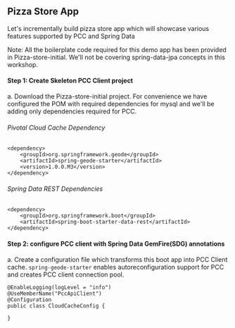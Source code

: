 ## Pizza Store App

Let's incrementally build pizza store app which will showcase various features supported by PCC and Spring Data

Note: All the boilerplate code required for this demo app has been provided in Pizza-store-initial. We'll not be covering spring-data-jpa concepts in this workshop.

#### Step 1: Create Skeleton PCC Client project

a. Download the Pizza-store-initial project. For convenience we have configured the POM with required dependencies for mysql and we'll be adding only dependencies required for PCC.

###### Pivotal Cloud Cache Dependency

```
<dependency>
	<groupId>org.springframework.geode</groupId>
	<artifactId>spring-geode-starter</artifactId>
	<version>1.0.0.M3</version>
</dependency>

```

###### Spring Data REST Dependencies

```
<dependency>
	<groupId>org.springframework.boot</groupId>
	<artifactId>spring-boot-starter-data-rest</artifactId>
</dependency>

```

#### Step 2: configure PCC client with Spring Data GemFire(SDG) annotations

a. Create a configuration file which transforms this boot app into PCC Client cache. `spring-geode-starter` enables autoreconfiguration support for PCC and creates PCC client connection pool.

```
@EnableLogging(logLevel = "info")
@UseMemberName("PccApiClient")
@Configuration
public class CloudCacheConfig {

}
```

